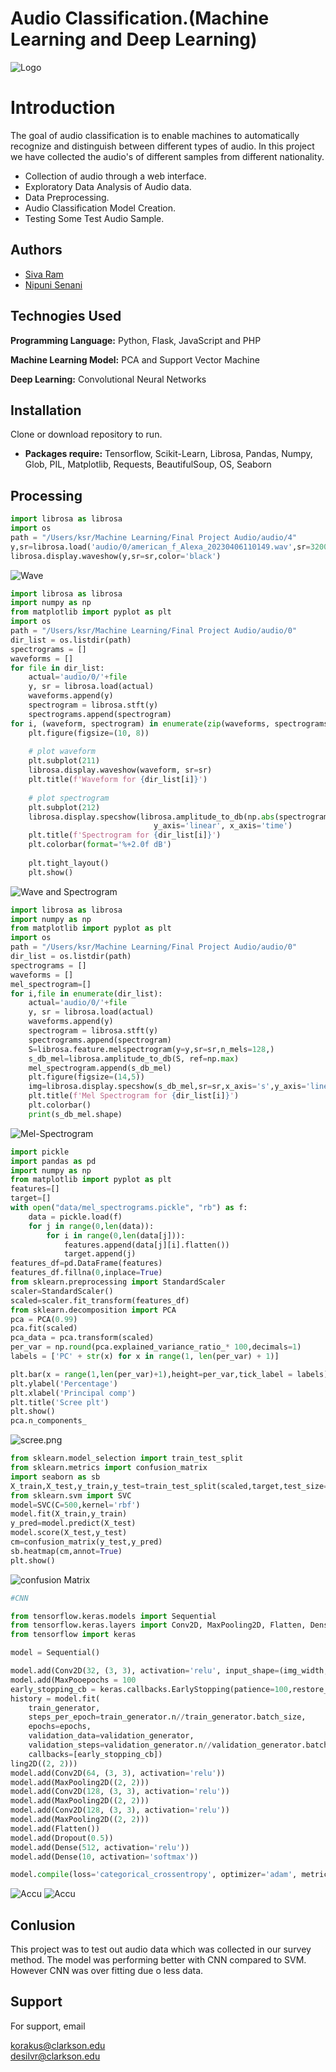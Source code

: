 # Audio Classification.(Machine Learning and Deep Learning)


![Logo](Audio-Waveforms-Featued-Image.jpg)


# Introduction

The goal of audio classification is to enable machines to automatically recognize and distinguish between different types of audio. In this project we have collected the audio's of different samples from different nationality. 
- Collection of audio through a web interface. 
- Exploratory Data Analysis of Audio data.
- Data Preprocessing.
- Audio Classification Model Creation.
- Testing Some Test Audio Sample.


## Authors
- [Siva Ram](https://github.com/KSiva199)
- [Nipuni Senani](https://github.com/NipuniSdSR)



## Technogies Used

**Programming Language:** Python, Flask, JavaScript and PHP

**Machine Learning Model:** PCA and Support Vector Machine

**Deep Learning:** Convolutional Neural Networks



## Installation
Clone or download repository to run.
- **Packages require:** Tensorflow, Scikit-Learn, Librosa, Pandas, Numpy, Glob, PIL, Matplotlib, Requests, BeautifulSoup, OS, Seaborn  
    
## Processing

```python
import librosa as librosa
import os
path = "/Users/ksr/Machine Learning/Final Project Audio/audio/4"
y,sr=librosa.load('audio/0/american_f_Alexa_20230406110149.wav',sr=32000)
librosa.display.waveshow(y,sr=sr,color='black')
```
![Wave](Wave.png)

```python
import librosa as librosa
import numpy as np
from matplotlib import pyplot as plt
import os
path = "/Users/ksr/Machine Learning/Final Project Audio/audio/0"
dir_list = os.listdir(path)
spectrograms = []
waveforms = []
for file in dir_list:
    actual='audio/0/'+file
    y, sr = librosa.load(actual)
    waveforms.append(y)
    spectrogram = librosa.stft(y)
    spectrograms.append(spectrogram)
for i, (waveform, spectrogram) in enumerate(zip(waveforms, spectrograms)):
    plt.figure(figsize=(10, 8))
    
    # plot waveform
    plt.subplot(211)
    librosa.display.waveshow(waveform, sr=sr)
    plt.title(f'Waveform for {dir_list[i]}')
    
    # plot spectrogram
    plt.subplot(212)
    librosa.display.specshow(librosa.amplitude_to_db(np.abs(spectrogram), ref=np.max),
                                y_axis='linear', x_axis='time') 
    plt.title(f'Spectrogram for {dir_list[i]}')
    plt.colorbar(format='%+2.0f dB')
    
    plt.tight_layout()
    plt.show()
```
![Wave and Spectrogram](finalimage.png)



``` python 
import librosa as librosa
import numpy as np
from matplotlib import pyplot as plt
import os
path = "/Users/ksr/Machine Learning/Final Project Audio/audio/0"
dir_list = os.listdir(path)
spectrograms = []
waveforms = []
mel_spectrogram=[]
for i,file in enumerate(dir_list):
    actual='audio/0/'+file
    y, sr = librosa.load(actual)
    waveforms.append(y)
    spectrogram = librosa.stft(y)
    spectrograms.append(spectrogram)
    S=librosa.feature.melspectrogram(y=y,sr=sr,n_mels=128,)
    s_db_mel=librosa.amplitude_to_db(S, ref=np.max)
    mel_spectrogram.append(s_db_mel)
    plt.figure(figsize=(14,5))
    img=librosa.display.specshow(s_db_mel,sr=sr,x_axis='s',y_axis='linear')
    plt.title(f'Mel Spectrogram for {dir_list[i]}')
    plt.colorbar()
    print(s_db_mel.shape)

```
![Mel-Spectrogram](finalm.png)

```python
import pickle
import pandas as pd
import numpy as np 
from matplotlib import pyplot as plt
features=[]
target=[]
with open("data/mel_spectrograms.pickle", "rb") as f:
    data = pickle.load(f)
    for j in range(0,len(data)):
        for i in range(0,len(data[j])): 
            features.append(data[j][i].flatten())
            target.append(j)
features_df=pd.DataFrame(features)
features_df.fillna(0,inplace=True)
from sklearn.preprocessing import StandardScaler
scaler=StandardScaler()
scaled=scaler.fit_transform(features_df)
from sklearn.decomposition import PCA
pca = PCA(0.99)
pca.fit(scaled)
pca_data = pca.transform(scaled)
per_var = np.round(pca.explained_variance_ratio_* 100,decimals=1)
labels = ['PC' + str(x) for x in range(1, len(per_var) + 1)]

plt.bar(x = range(1,len(per_var)+1),height=per_var,tick_label = labels)
plt.ylabel('Percentage')
plt.xlabel('Principal comp')
plt.title('Scree plt')
plt.show()
pca.n_components_
```
![scree.png](scree.png)

```python
from sklearn.model_selection import train_test_split
from sklearn.metrics import confusion_matrix
import seaborn as sb
X_train,X_test,y_train,y_test=train_test_split(scaled,target,test_size=0.2)
from sklearn.svm import SVC 
model=SVC(C=500,kernel='rbf')
model.fit(X_train,y_train)
y_pred=model.predict(X_test)
model.score(X_test,y_test)
cm=confusion_matrix(y_test,y_pred)
sb.heatmap(cm,annot=True)
plt.show()
```

![confusion Matrix](cm.png)

```python
#CNN

from tensorflow.keras.models import Sequential
from tensorflow.keras.layers import Conv2D, MaxPooling2D, Flatten, Dense, Dropout
from tensorflow import keras

model = Sequential()

model.add(Conv2D(32, (3, 3), activation='relu', input_shape=(img_width, img_height, 3)))
model.add(MaxPooepochs = 100
early_stopping_cb = keras.callbacks.EarlyStopping(patience=100,restore_best_weights=True)
history = model.fit(
    train_generator,
    steps_per_epoch=train_generator.n//train_generator.batch_size,
    epochs=epochs,
    validation_data=validation_generator,
    validation_steps=validation_generator.n//validation_generator.batch_size,
    callbacks=[early_stopping_cb])
ling2D((2, 2)))
model.add(Conv2D(64, (3, 3), activation='relu'))
model.add(MaxPooling2D((2, 2)))
model.add(Conv2D(128, (3, 3), activation='relu'))
model.add(MaxPooling2D((2, 2)))
model.add(Conv2D(128, (3, 3), activation='relu'))
model.add(MaxPooling2D((2, 2)))
model.add(Flatten())
model.add(Dropout(0.5))
model.add(Dense(512, activation='relu'))
model.add(Dense(10, activation='softmax'))

model.compile(loss='categorical_crossentropy', optimizer='adam', metrics=['accuracy'])
```
![Accu](val.png)
![Accu](output.png)

## Conlusion
This project was to test out audio data which was collected in our survey method. The model was performing better with CNN compared to SVM. However CNN was over fitting due o less data. 

## Support

For support, email  

korakus@clarkson.edu                                                                                    
desilvr@clarkson.edu




